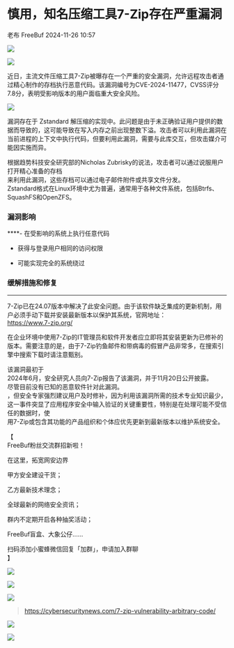 #  慎用，知名压缩工具7-Zip存在严重漏洞   
老布  FreeBuf   2024-11-26 10:57  
  
![](https://mmbiz.qpic.cn/mmbiz_gif/qq5rfBadR38jUokdlWSNlAjmEsO1rzv3srXShFRuTKBGDwkj4gvYy34iajd6zQiaKl77Wsy9mjC0xBCRg0YgDIWg/640?wx_fmt=gif "")  
  
  
![](https://mmbiz.qpic.cn/mmbiz_png/qq5rfBadR39aST9HN0x6QslibemgBPRxB1zOoZISTZ7wIm9r4XHvywdTcRmYrVY4xlx6yZc7cYpo245L0zAeR2w/640?wx_fmt=png&from=appmsg "")  
  
  
近日，主流文件压缩工具7-Zip被曝存在一个严重的安全漏洞，允许远程攻击者通过精心制作的存档执行恶意代码。该漏洞编号为CVE-2024-11477，CVSS评分7.8分，表明受影响版本的用户面临重大安全风险。  
  
  
![](https://mmbiz.qpic.cn/mmbiz_jpg/qq5rfBadR39aST9HN0x6QslibemgBPRxBZH78fz4XoHQDlx8R5BWic4PHl6EDqvKXzgtvwWLAicOjvoFy0HokJQAA/640?wx_fmt=jpeg&from=appmsg "")  
  
  
  
漏洞存在于 Zstandard 解压缩的实现中。此问题是由于未正确验证用户提供的数据而导致的，这可能导致在写入内存之前出现整数下溢。攻击者可以利用此漏洞在当前进程的上下文中执行代码，但要利用此漏洞，需要与此库交互，但攻击媒介可能因实施而异。  
  
  
根据趋势科技安全研究部的Nicholas Zubrisky的说法，攻击者可以通过说服用户打开精心准备的存档  
来利用此漏洞，这些存档可以通过电子邮件附件或共享文件分发。  
Zstandard格式在Linux环境中尤为普遍，通常用于各种文件系统，包括Btrfs、SquashFS和OpenZFS。  
  
### 漏洞影响  
  
****- 在受影响的系统上执行任意代码  
  
- 获得与登录用户相同的访问权限  
  
- 可能实现完全的系统绕过  
  
### 缓解措施和修复  
  
****  
7-Zip已在24.07版本中解决了此安全问题。由于该软件缺乏集成的更新机制，用户必须手动下载并安装最新版本以保护其系统，官网地址：  
https://www.7-zip.org/  
  
  
在企业环境中使用7-Zip的IT管理员和软件开发者应立即将其安装更新为已修补的版本。需要注意的是，由于7-Zip钓鱼邮件和带病毒的假冒产品非常多，在搜索引擎中搜索下载时请注意甄别。  
  
  
该漏洞最初于  
2024年6月，安全研究人员向7-Zip报告了该漏洞，并于11月20日公开披露。  
尽管目前没有已知的恶意软件针对此漏洞。  
，但安全专家强烈建议用户及时修补，因为利用该漏洞所需的技术专业知识最少，  
这一事件突显了应用程序安全中输入验证的关键重要性，特别是在处理可能不受信任的数据时，使  
用7-Zip或包含其功能的产品组织和个体应优先更新到最新版本以维护系统安全。  
  
  
【  
FreeBuf粉丝交流群招新啦！  
  
在这里，拓宽网安边界  
  
甲方安全建设干货；  
  
乙方最新技术理念；  
  
全球最新的网络安全资讯；  
  
群内不定期开启各种抽奖活动；  
  
FreeBuf盲盒、大象公仔......  
  
扫码添加小蜜蜂微信回复「加群」，申请加入群聊  
】  
  
![](https://mmbiz.qpic.cn/mmbiz_jpg/qq5rfBadR3ich6ibqlfxbwaJlDyErKpzvETedBHPS9tGHfSKMCEZcuGq1U1mylY7pCEvJD9w60pWp7NzDjmM2BlQ/640?wx_fmt=other&wxfrom=5&wx_lazy=1&wx_co=1&retryload=2&tp=webp "")  
  
  
![](https://mmbiz.qpic.cn/mmbiz_png/oQ6bDiaGhdyodyXHMOVT6w8DobNKYuiaE7OzFMbpar0icHmzxjMvI2ACxFql4Wbu2CfOZeadq1WicJbib6FqTyxEx6Q/640?wx_fmt=other&wxfrom=5&wx_lazy=1&wx_co=1&tp=webp "")  
  
![](https://mmbiz.qpic.cn/mmbiz_png/qq5rfBadR3icEEJemUSFlfufMicpZeRJZJ61icYlLmBLDpdYEZ7nIzpGovpHjtxITB6ibiaC3R5hoibVkQsVLQfdK57w/640?wx_fmt=other&wxfrom=5&wx_lazy=1&wx_co=1&retryload=2&tp=webp "")  
> https://cybersecuritynews.com/7-zip-vulnerability-arbitrary-code/  
  
  
>   
>   
>   
>   
>   
>   
>   
>   
>   
>   
>   
>   
>   
>   
  
  
![](https://mmbiz.qpic.cn/mmbiz_png/qq5rfBadR3icEEJemUSFlfufMicpZeRJZJ7JfyOicficFrgrD4BHnIMtgCpBbsSUBsQ0N7pHC7YpU8BrZWWwMMghoQ/640?wx_fmt=other&wxfrom=5&wx_lazy=1&wx_co=1&tp=webp "")  
  
[](https://mp.weixin.qq.com/s?__biz=MjM5NjA0NjgyMA==&mid=2651307029&idx=1&sn=809e704f3bd356325cf8d85ed0717a8d&chksm=bd1c2e9e8a6ba788529249c685d4979c6b11853cf8f2d798a6d8e9ce362926ec50e3639cf79f&scene=21#wechat_redirect)  
  
[](https://mp.weixin.qq.com/s?__biz=MjM5NjA0NjgyMA==&mid=2651307635&idx=1&sn=63635c9ba9b91d7fb1b4c07ca89098c0&scene=21#wechat_redirect)  
  
[](https://mp.weixin.qq.com/s?__biz=MjM5NjA0NjgyMA==&mid=2651253272&idx=1&sn=82468d927062b7427e3ca8a912cb2dc7&scene=21#wechat_redirect)  
  
![](https://mmbiz.qpic.cn/mmbiz_gif/qq5rfBadR3icF8RMnJbsqatMibR6OicVrUDaz0fyxNtBDpPlLfibJZILzHQcwaKkb4ia57xAShIJfQ54HjOG1oPXBew/640?wx_fmt=gif&wxfrom=5&wx_lazy=1&tp=webp "")  
  
